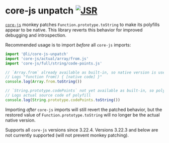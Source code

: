 # core-js unpatch [![JSR](https://jsr.io/badges/@li/core-js-unpatch)](https://jsr.io/@li/core-js-unpatch)

[`core-js`](https://github.com/zloirock/core-js/) monkey patches `Function.prototype.toString` to make its polyfills appear to be native. This library reverts this behavior for improved debugging and introspection.

Recommended usage is to import _before_ all `core-js` imports:

```js
import '@li/core-js-unpatch'
import 'core-js/actual/array/from.js'
import 'core-js/full/string/code-points.js'

// `Array.from` already available as built-in, so native version is used:
// Logs "function from() { [native code] }"
console.log(Array.from.toString())

// `String.prototype.codePoints` not yet available as built-in, so polyfill is used:
// Logs actual source code of polyfill
console.log(String.prototype.codePoints.toString())
```

Importing _after_ `core-js` imports will still revert the patched behavior, but the restored value of `Function.prototype.toString` will no longer be the actual native version.

Supports all `core-js` versions since 3.22.4. Versions 3.22.3 and below are not currently supported (will not prevent monkey patching).

